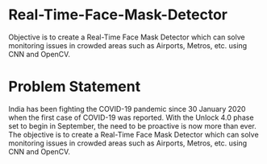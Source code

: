 # Real-Time-Face-Mask-Detector
Objective is to create a Real-Time Face Mask Detector which can solve monitoring issues in crowded areas such as Airports, Metros, etc. using CNN and OpenCV.
# Problem Statement

India has been fighting the COVID-19 pandemic since 30 January 2020 when the first case of COVID-19 was reported. With the Unlock 4.0 phase set to begin in September, the need to be proactive is now more than ever. The objective is to create a Real-Time Face Mask Detector which can solve monitoring issues in crowded areas such as Airports, Metros, etc. using CNN and OpenCV.
